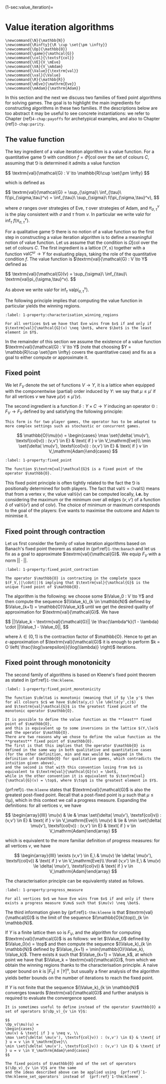 (1-sec:value_iteration)=
# Value iteration algorithms


```{math}
\newcommand{\N}{\mathbb{N}}
\newcommand{\Rinfty}{\R \cup \set{\pm \infty}}
\newcommand{\Op}{\mathbb{O}}
\newcommand{\game}{\mathcal{G}}
\newcommand{\col}{\textsf{col}}
\newcommand{\VE}{V_\mEve}
\newcommand{\VA}{V_\mAdam}
\newcommand{\Value}{\textrm{val}}
\newcommand{\val}{\Value}
\newcommand{\R}{\mathbb{R}}
\newcommand{\mEve}{\mathrm{Eve}}
\newcommand{\mAdam}{\mathrm{Adam}}
```

In this section and the next we discuss two families of fixed point algorithms for solving games.
The goal is to highlight the main ingredients for constructing algorithms in these two families.
If the descriptions below are too abstract it may be useful to see concrete instantiations: 
we refer to Chapter {ref}`4-chap:payoffs` for archetypical examples, and also to Chapter {ref}`3-chap:parity`.

## The value function

The key ingredient of a value iteration algorithm is a value function.
For a quantitative game $\Game$ with condition $f = \Phi[\textsf{col}$ over the set of colours $C$, 
assuming that $\Game$ is determined it admits a value function

$$
\textrm{val}{\mathcal{G} : V \to \mathbb{R}\cup \set{\pm \infty}
$$

which is defined as 

$$
\textrm{val}{\mathcal{G} = \sup_{\sigma}\ \inf_{\tau}\ f(\pi_{\sigma,\tau}^v) = \inf_{\tau}\ \sup_{\sigma}\ f(\pi_{\sigma,\tau}^v),
$$

where $\sigma$ ranges over strategies of Eve, $\tau$ over strategies of Adam, 
and $\pi_{\sigma,\tau}^v$ is the play consistent with $\sigma$ and $\tau$ from $v$.
In particular we write $\textrm{val}{\sigma}$ for $\inf_{\tau}\ f(\pi_{\sigma,\tau}^v)$.

For a qualitative game $\Game$ there is no notion of a value function so the first step in constructing a value iteration
algorithm is to define a meaningful notion of value function.
Let us assume that the condition is $\Omega[\textsf{col}$ over the set of colours $C$.
The first ingredient is a lattice $(Y,\le)$ together with a function $\textrm{val} C^\omega \to Y$ for evaluating plays, taking the role of the quantitative condition $f$.
The value function is $\textrm{val}{\mathcal{G} : V \to Y$ defined as

$$
\textrm{val}{\mathcal{G}(v) = \sup_{\sigma}\ \inf_{\tau}\ \textrm{val}pi_{\sigma,\tau}^v).
$$

As above we write $\textrm{val}{\sigma}$ for $\inf_{\tau}\ \textrm{val}pi_{\sigma,\tau}^v)$.

The following principle implies that computing the value function in particular yields the winning regions.

````{prf:property} Characterisation of the winning regions
:label: 1-property:characterisation_winning_regions

For all vertices $v$ we have that Eve wins from $v$ if and only if $\textrm{val}{\mathcal{G}(v) \neq \bot$, where $\bot$ is the least element in $Y$.

````

In the remainder of this section we assume the existence of a value function $\textrm{val}{\mathcal{G} : V \to Y$ (note that choosing $Y = \mathbb{R}\cup \set{\pm \infty} covers the quantitative case) and fix as a goal to either compute or approximate it.

## Fixed point

We let $F_V$ denote the set of functions $V \to Y$, it is a lattice when equipped with the componentwise (partial) order induced by $Y$:
we say that $\mu \le \mu'$ if for all vertices $v$ we have $\mu(v) \le \mu'(v)$.

The second ingredient is a function $\delta : Y \times C \to Y$ inducing an operator $\mathbb{O}: F_V \to F_V$ defined by and satisfying the following principle:

```{margin}
This form is for two player games, the operator has to be adapted to more complex settings such as stochastic or concurrent games.
```



$$
\mathbb{O}\mu)(v) = 
\begin{cases}
\max \set{\delta( \mu(v'), \textsf{col}v)) : (v,v') \in E} & \text{ if } v \in V_\mathrm{Eve}\\
\min \set{\delta( \mu(v'), \textsf{col}v)) : (v,v') \in E} & \text{ if } v \in V_\mathrm{Adam}\end{cases}
$$



````{prf:property} Fixed point
:label: 1-property:fixed_point

The function $\textrm{val}\mathcal{G}$ is a fixed point of the operator $\mathbb{O}.

````

This fixed point principle is often tightly related to the fact the $\Game$ is positionally determined for both players.
The fact that $\textrm{val}\mathcal{G} = \mathbb{O}\textrm{val}\mathcal{G})$ means that from a vertex $v$, 
the value $\textrm{val}\mathcal{G}(v)$ can be computed locally, **i.e.** by considering the maximum or the minimum over all edges $(v,v')$ 
of a function $\delta$ of $\textrm{val}\mathcal{G}(v')$ and of $\textsf{col}v)$.
The choice of minimum or maximum corresponds to the goal of the players: Eve wants to maximise the outcome and Adam to minimise it.

## Fixed point through contraction

Let us first consider the family of value iteration algorithms based on Banach's fixed point theorem as stated in  {prf:ref}`1-thm:banach`
and let us fix as a goal to approximate $\textrm{val}{\mathcal{G}$.
We equip $F_V$ with a norm $||\cdot||$.

````{prf:property} Fixed point through contraction
:label: 1-property:fixed_point_contraction

The operator $\mathbb{O} is contracting in the complete space $(F_V,||\cdot||)$ implying that $\textrm{val}{\mathcal{G}$ is the unique fixed point of $\mathbb{O}.

````

The algorithm is the following:
we choose some $\Value_0 : V \to Y$ and then compute the sequence $(\Value_k)_{k \in \mathbb{N}$ defined by $\Value_{k+1} = \mathbb{O}\Value_k)$
until we get the desired quality of approximation for $\textrm{val}{\mathcal{G}$.
We have

$$
||\Value_k - \textrm{val}{\mathcal{G}|| \le \frac{\lambda^k}{1 - \lambda} \cdot ||\Value_1 - \Value_0||,
$$

where $\lambda \in (0,1)$ is the contraction factor of $\mathbb{O}.
Hence to get an $\varepsilon$-approximation of $\textrm{val}{\mathcal{G}$ it is enough to perform 
$k = O \left( \frac{\log(\varepsilon)}{\log(\lambda)} \right)$ iterations.

## Fixed point through monotonicity

The second family of algorithms is based on Kleene's fixed point theorem as stated in  {prf:ref}`1-thm:kleene`.

````{prf:property} Fixed point through monotonicity
:label: 1-property:fixed_point_monotonicity

The function $\delta$ is monotonic (meaning that if $y \le y'$ then for all colours $c$ we have $\delta(y,c) \le \delta(y',c)$)
and $\textrm{val}\mathcal{G}$ is the greatest fixed point of the monotonic operator $\mathbb{O}.

````


````{admonition} Remark 
It is possible to define the value function as the **least** fixed point of $\mathbb{O}, 
and this is equivalent up to some inversions in the lattice $(Y,\le)$ and the operator $\mathbb{O}.
There are two reasons why we chose to define the value function as the **greatest** fixed point of $\mathbb{O}.
The first is that this implies that the operator $\mathbb{O} is defined in the same way in both qualitative and quantitative cases (for the other definition, min and max would be swapped in the definition of $\mathbb{O} for qualitative games, which contradicts the intuition given above),
and the second is that with this convention losing from $v$ is equivalent to $\textrm{val}{\mathcal{G}(v) = \bot$,
while in the other convention it is equivalent to $\textrm{val}{\mathcal{G}(v) = \top$, where $\top$ is the greatest element in $Y$.

````

 {prf:ref}`1-thm:kleene` states that $\textrm{val}{\mathcal{G}$ is also the greatest post-fixed point.
Recall that a post-fixed point is $\mu$ such that $\mu \le \mathbb{O}\mu)$, which in this context we call a progress measure.
Expanding the definitions: for all vertices $v$, we have

$$
\begin{array}{llll}
\mu(v) & \le & \max \set{\delta( \mu(v'), \textsf{col}v)) : (v,v') \in E} & \text{ if } v \in V_\mathrm{Eve}\\
\mu(v) & \le & \min \set{\delta( \mu(v'), \textsf{col}v)) : (v,v') \in E} & \text{ if } v \in V_\mathrm{Adam}\end{array}
$$

which is equivalent to the more familiar definition of progress measures: for all vertices $v$, we have

$$
\begin{array}{llll}
\exists (v,v') \in E,\ & \mu(v) \le \delta( \mu(v'), \textsf{col}v)) & \text{ if } v \in V_\mathrm{Eve}\\
\forall (v,v') \in E,\ & \mu(v) \le \delta( \mu(v'), \textsf{col}v)) & \text{ if } v \in V_\mathrm{Adam}\end{array}
$$

The characterisation principle can be equivalently stated as follows.

````{prf:property} Characterisation of the winning regions, equivalent formulation with progress measures
:label: 1-property:progress_measure

For all vertices $v$ we have Eve wins from $v$ if and only if there exists a progress measure $\mu$ such that $\mu(v) \neq \bot$.

````

The third information given by  {prf:ref}`1-thm:kleene` is that $\textrm{val}{\mathcal{G}$ is the limit of the sequence $(\mathbb{O}k(\top))_{k \in \mathbb{N}$.

If $Y$ is a finite lattice then so is $F_V$, and the algorithm for computing $\textrm{val}{\mathcal{G}$ is as follows:
we let $\Value_0$ defined by $\Value_0(v) = \top$ and then compute the sequence $(\Value_k)_{k \in \mathbb{N}$ defined by 
$\Value_{k+1} = \min(\mathbb{O}\Value_k), \Value_k)$.
There exists $k$ such that $\Value_{k+1} = \Value_k$, at which point we have that $\Value_k = \textrm{val}{\mathcal{G}$,
from which we obtain the winning regions thanks to the characterisation principle.
A naive upper bound on $k$ is $|F_V| \le |Y|^n$, but usually a finer analysis of the algorithm yields better bounds on the number of iterations to reach the fixed point.

If $Y$ is not finite that the sequence $(\Value_k)_{k \in \mathbb{N}$ converges towards $\textrm{val}{\mathcal{G}$ and further analysis is required to evaluate the convergence speed.

````{admonition} Remark 
It is sometimes useful to define instead of the operator $\mathbb{O} a set of operators $(\Op_v)_{v \in V}$:

$$
\Op_v(\mu)(u) = 
\begin{cases}
\mu(v) & \text{ if } u \neq v, \\
\max \set{\delta( \mu(v'), \textsf{col}v)) : (v,v') \in E} & \text{ if } u = v \in V_\mathrm{Eve}\\
\min \set{\delta( \mu(v'), \textsf{col}v)) : (v,v') \in E} & \text{ if } u = v \in V_\mathrm{Adam}\end{cases}
$$

The fixed points of $\mathbb{O} and of the set of operators $(\Op_v)_{v \in V}$ are the same
and the ideas described above can be applied using  {prf:ref}`1-thm:kleene_set_operators` instead of  {prf:ref}`1-thm:kleene`.

````

